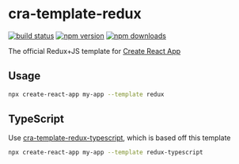 # cra-template-redux

[![build status](https://img.shields.io/travis/com/reduxjs/cra-template-redux/master.svg?style=flat-square)](https://travis-ci.com/reduxjs/cra-template-redux)
[![npm version](https://img.shields.io/npm/v/cra-template-redux.svg?style=flat-square)](https://www.npmjs.com/package/cra-template-redux)
[![npm downloads](https://img.shields.io/npm/dm/cra-template-redux.svg?style=flat-square)](https://www.npmjs.com/package/cra-template-redux)

The official Redux+JS template for [Create React App](https://github.com/facebook/create-react-app)

## Usage

```sh
npx create-react-app my-app --template redux
```

## TypeScript

Use [cra-template-redux-typescript](https://github.com/reduxjs/cra-template-redux-typescript), which is based off this template

```sh
npx create-react-app my-app --template redux-typescript
```

